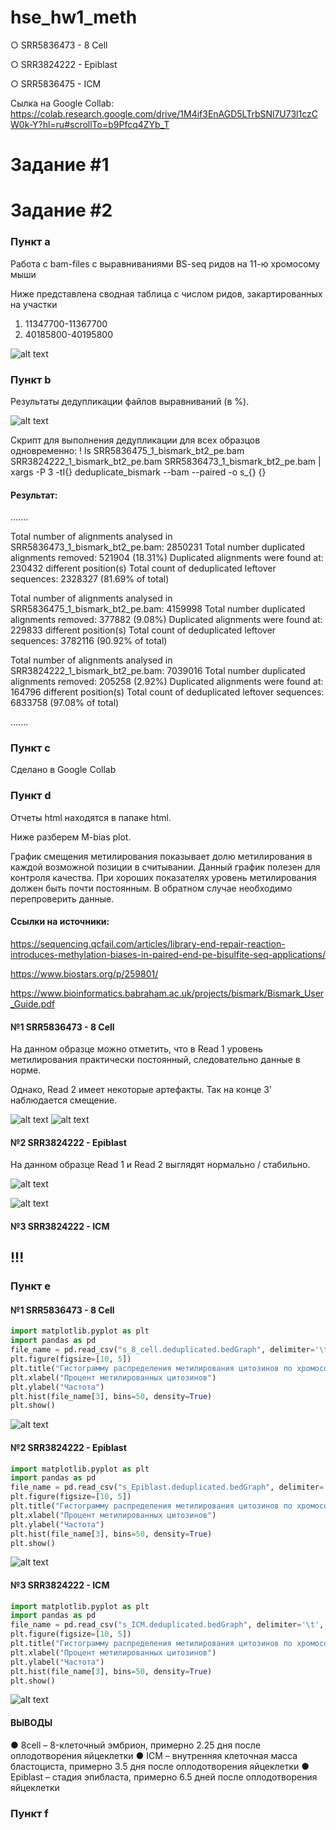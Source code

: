# hse_hw1_meth


○	SRR5836473 - 8 Cell

○	SRR3824222 - Epiblast

○	SRR5836475 - ICM


Сылка на Google Collab: https://colab.research.google.com/drive/1M4if3EnAGD5LTrbSNl7U73l1czCW0k-Y?hl=ru#scrollTo=b9Pfcq4ZYb_T

Задание #1
=====================


Задание #2
=====================

### Пункт а
Работа с bam-files с выравниваниями BS-seq ридов на 11-ю хромосому мыши

Ниже представлена сводная таблица с числом ридов, закартированных на участки
1) 11347700-11367700
2) 40185800-40195800

![alt text](image/a.png)


### Пункт b
Результаты дедупликации файлов выравниваний (в %).

![alt text](image/b.png)

Скрипт для выполнения дедупликации для всех образцов одновременно:
! ls SRR5836475_1_bismark_bt2_pe.bam SRR3824222_1_bismark_bt2_pe.bam SRR5836473_1_bismark_bt2_pe.bam | xargs -P 3 -tI{} deduplicate_bismark  --bam  --paired  -o s_{} {}
#### Результат:
.......

Total number of alignments analysed in SRR5836473_1_bismark_bt2_pe.bam:	2850231
Total number duplicated alignments removed:	521904 (18.31%)
Duplicated alignments were found at:	230432 different position(s)
Total count of deduplicated leftover sequences: 2328327 (81.69% of total)


Total number of alignments analysed in SRR5836475_1_bismark_bt2_pe.bam:	4159998
Total number duplicated alignments removed:	377882 (9.08%)
Duplicated alignments were found at:	229833 different position(s)
Total count of deduplicated leftover sequences: 3782116 (90.92% of total)


Total number of alignments analysed in SRR3824222_1_bismark_bt2_pe.bam:	7039016
Total number duplicated alignments removed:	205258 (2.92%)
Duplicated alignments were found at:	164796 different position(s)
Total count of deduplicated leftover sequences: 6833758 (97.08% of total)

.......

### Пункт c
Сделано в Google Collab 

### Пункт d
Отчеты html находятся в папаке html. 

Ниже разберем M-bias plot.

График смещения метилирования показывает долю метилирования в каждой возможной позиции в считывании. Данный график полезен для контроля качества. При хороших показателях уровень метилирования должен быть почти постоянным. В обратном случае необходимо перепроверить данные.


#### Ссылки на источники:
https://sequencing.qcfail.com/articles/library-end-repair-reaction-introduces-methylation-biases-in-paired-end-pe-bisulfite-seq-applications/

https://www.biostars.org/p/259801/

https://www.bioinformatics.babraham.ac.uk/projects/bismark/Bismark_User_Guide.pdf


#### №1 SRR5836473 - 8 Cell
На данном образце можно отметить, что в Read 1 уровень метилирования практически постоянный, следовательно данные в норме.

Однако, Read 2 имеет некоторые артефакты. Так на конце 3' наблюдается смещение.

![alt text](M-bias_Plot/473_Read1.png)
![alt text](M-bias_Plot/473_Read2.png)


#### №2 SRR3824222 - Epiblast
На данном образце Read 1 и Read 2 выглядят нормально / стабильно.

![alt text](M-bias_Plot/222_Read1.png)

![alt text](M-bias_Plot/222_Read2.png)

#### №3 SRR3824222 - ICM
## !!!


### Пункт e

#### №1 SRR5836473 - 8 Cell

```python
import matplotlib.pyplot as plt
import pandas as pd
file_name = pd.read_csv("s_8_cell.deduplicated.bedGraph", delimiter='\t', skiprows=1, header=None)
plt.figure(figsize=[10, 5])
plt.title("Гистограмму распределения метилирования цитозинов по хромосоме 8cell", fontsize=15)
plt.xlabel("Процент метилированных цитозинов")
plt.ylabel("Частота")
plt.hist(file_name[3], bins=50, density=True)
plt.show()
```
![alt text](images_plot/8_cell.png)


#### №2 SRR3824222 - Epiblast
```python
import matplotlib.pyplot as plt
import pandas as pd
file_name = pd.read_csv("s_Epiblast.deduplicated.bedGraph", delimiter='\t', skiprows=1, header=None)
plt.figure(figsize=[10, 5])
plt.title("Гистограмму распределения метилирования цитозинов по хромосоме Epiblast", fontsize=15)
plt.xlabel("Процент метилированных цитозинов")
plt.ylabel("Частота")
plt.hist(file_name[3], bins=50, density=True)
plt.show()
```
![alt text](images_plot/Epiblast.png)

#### №3 SRR3824222 - ICM
```python
import matplotlib.pyplot as plt
import pandas as pd
file_name = pd.read_csv("s_ICM.deduplicated.bedGraph", delimiter='\t', skiprows=1, header=None)
plt.figure(figsize=[10, 5])
plt.title("Гистограмму распределения метилирования цитозинов по хромосоме ICM", fontsize=15)
plt.xlabel("Процент метилированных цитозинов")
plt.ylabel("Частота")
plt.hist(file_name[3], bins=50, density=True)
plt.show()
```
![alt text](images_plot/ICM.png)

#### ВЫВОДЫ

●	8cell – 8-клеточный эмбрион, примерно 2.25 дня после оплодотворения яйцеклетки
●	ICM – внутренняя клеточная масса бластоциста, примерно 3.5 дня после оплодотворения яйцеклетки
●	Epiblast – стадия эпибласта, примерно 6.5 дней после оплодотворения яйцеклетки



### Пункт f


